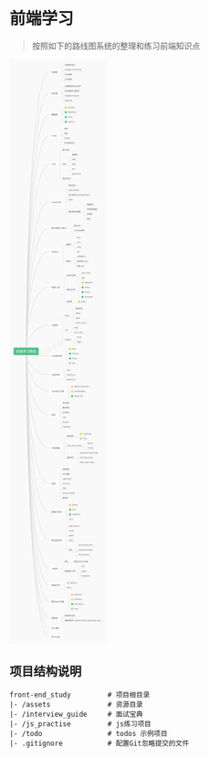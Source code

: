 # 前端学习

> 按照如下的路线图系统的整理和练习前端知识点

![前端学习路线](/assets/前端学习路线.png)

## 项目结构说明
```
front-end_study         # 项目根目录
|- /assets              # 资源目录
|- /interview_guide     # 面试宝典
|- /js_practise         # js练习项目
|- /todo                # todos 示例项目
|- .gitignore           # 配置Git忽略提交的文件
```

